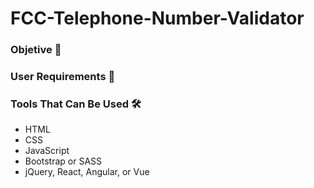 # FCC-Telephone-Number-Validator

### Objetive 🎯

### User Requirements 📜

### Tools That Can Be Used 🛠
- HTML
- CSS
- JavaScript
- Bootstrap or SASS
- jQuery, React, Angular, or Vue

